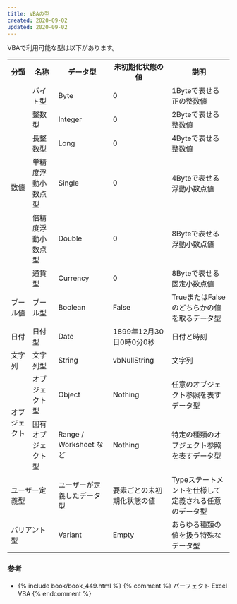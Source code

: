 ```yaml
---
title: VBAの型
created: 2020-09-02
updated: 2020-09-02
---
```

VBAで利用可能な型は以下があります。

<table>
    <tr>
        <th>分類</th>
        <th>名称</th>
        <th>データ型</th>
        <th>未初期化状態の値</th>
        <th>説明</th>
    </tr>
    <tr>
        <td rowspan="6">数値</td>
        <td>バイト型</td>
        <td>Byte</td>
        <td>0</td>
        <td>1Byteで表せる正の整数値</td>
    </tr>
    <tr>
        <td>整数型</td>
        <td>Integer</td>
        <td>0</td>
        <td>2Byteで表せる整数値</td>
    </tr>
    <tr>
        <td>長整数型</td>
        <td>Long</td>
        <td>0</td>
        <td>4Byteで表せる整数値</td>
    </tr>
    <tr>
        <td>単精度浮動小数点型</td>
        <td>Single</td>
        <td>0</td>
        <td>4Byteで表せる浮動小数点値</td>
    </tr>
    <tr>
        <td>倍精度浮動小数点型</td>
        <td>Double</td>
        <td>0</td>
        <td>8Byteで表せる浮動小数点値</td>
    </tr>
    <tr>
        <td>通貨型</td>
        <td>Currency</td>
        <td>0</td>
        <td>8Byteで表せる固定小数点値</td>
    </tr>
    <tr>
        <td>ブール値</td>
        <td>ブール型</td>
        <td>Boolean</td>
        <td>False</td>
        <td>TrueまたはFalseのどちらかの値を取るデータ型</td>
    </tr>
    <tr>
        <td>日付</td>
        <td>日付型</td>
        <td>Date</td>
        <td>1899年12月30日0時0分0秒</td>
        <td>日付と時刻</td>
    </tr>
    <tr>
        <td>文字列</td>
        <td>文字列型</td>
        <td>String</td>
        <td>vbNullString</td>
        <td>文字列</td>
    </tr>
    <tr>
        <td rowspan="2">オブジェクト</td>
        <td>オブジェクト型</td>
        <td>Object</td>
        <td>Nothing</td>
        <td>任意のオブジェクト参照を表すデータ型</td>
    </tr>
    <tr>
        <td>固有オブジェクト型</td>
        <td>Range / Worksheet など</td>
        <td>Nothing</td>
        <td>特定の種類のオブジェクト参照を表すデータ型</td>
    </tr>
    <tr>
        <td colspan="2">ユーザー定義型</td>
        <td>ユーザーが定義したデータ型</td>
        <td>要素ごとの未初期化状態の値</td>
        <td>Typeステートメントを仕様して定義される任意のデータ型</td>
    </tr>
    <tr>
        <td colspan="2">バリアント型</td>
        <td>Variant</td>
        <td>Empty</td>
        <td>あらゆる種類の値を扱う特殊なデータ型</td>
    </tr>
</table>


### 参考

- {% include book/book_449.html %} {% comment %} パーフェクト Excel VBA {% endcomment %}